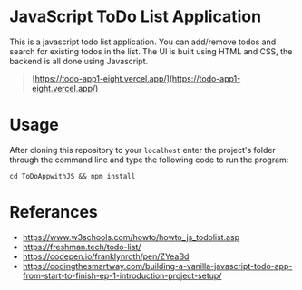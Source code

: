 
# JavaScript ToDo List Application

This is a javascript todo list application. You can add/remove todos and search for existing todos in the list. The UI is built using HTML and CSS, the backend is all done using Javascript.

> [https://todo-app1-eight.vercel.app/](https://todo-app1-eight.vercel.app/)

# Usage

After cloning this repository to your  `localhost`  enter the project's folder through the command line and type the following code to run the program:

`
cd ToDoAppwithJS && npm install
`

# Referances
- https://www.w3schools.com/howto/howto_js_todolist.asp
- https://freshman.tech/todo-list/
- https://codepen.io/franklynroth/pen/ZYeaBd
- https://codingthesmartway.com/building-a-vanilla-javascript-todo-app-from-start-to-finish-ep-1-introduction-project-setup/





